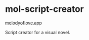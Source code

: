 # mol-script-creator
[melodyoflove.app](https://melodyoflove.app)

Script creator for a visual novel.
